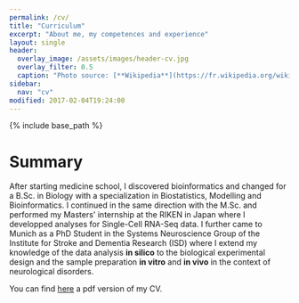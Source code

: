 ```yaml
---
permalink: /cv/
title: "Curriculum"
excerpt: "About me, my competences and experience"
layout: single
header:
  overlay_image: /assets/images/header-cv.jpg
  overlay_filter: 0.5
  caption: "Photo source: [**Wikipedia**](https://fr.wikipedia.org/wiki/Fichier:01._Panorama_de_Lyon_pris_depuis_le_toit_de_la_Basilique_de_Fourvi%C3%A8re.jpg)"
sidebar:
  nav: "cv"
modified: 2017-02-04T19:24:00
---
```


{% include base_path %}

# Summary


After starting medicine school, I discovered bioinformatics and changed for a B.Sc. in Biology with a 
specialization in Biostatistics, Modelling and Bioinformatics. I continued in the
same direction with the M.Sc. and performed my Masters' internship
at the RIKEN in Japan where I developped analyses for Single-Cell RNA-Seq data.
I further came to Munich as a PhD Student in
the Systems Neuroscience Group of the Institute for Stroke and
Dementia Research (ISD) where I extend my knowledge of
the data analysis **in silico** to the biological experimental design
and the sample preparation **in vitro** and **in vivo** in the context
of neurological disorders.

You can find [here](http://simon.besson-girard.fr/assets/documents/CV-SimonBessonGirard.pdf) a pdf version of my CV.
